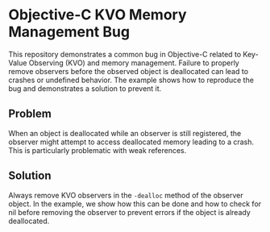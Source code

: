 # Objective-C KVO Memory Management Bug
This repository demonstrates a common bug in Objective-C related to Key-Value Observing (KVO) and memory management.  Failure to properly remove observers before the observed object is deallocated can lead to crashes or undefined behavior. The example shows how to reproduce the bug and demonstrates a solution to prevent it. 

## Problem
When an object is deallocated while an observer is still registered, the observer might attempt to access deallocated memory leading to a crash.  This is particularly problematic with weak references. 

## Solution
Always remove KVO observers in the `-dealloc` method of the observer object.  In the example, we show how this can be done and how to check for nil before removing the observer to prevent errors if the object is already deallocated.